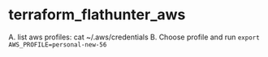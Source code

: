 # terraform_flathunter_aws

A. list aws profiles: cat ~/.aws/credentials
B. Choose profile and run `export AWS_PROFILE=personal-new-56`
